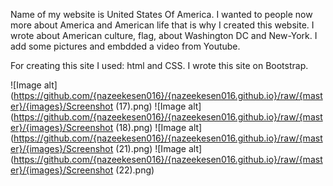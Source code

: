 Name of my website is United States Of America.
I wanted to people now more about America and American life that is why I created this website.
I wrote about American culture, flag, about Washington DC and New-York.
I add some pictures and embdded a video from Youtube. 

For creating this site I used: html and CSS. I wrote this site on Bootstrap.

![Image alt](https://github.com/{nazeekesen016}/{nazeekesen016.github.io}/raw/{master}/{images}/Screenshot (17).png)
![Image alt](https://github.com/{nazeekesen016}/{nazeekesen016.github.io}/raw/{master}/{images}/Screenshot (18).png)
![Image alt](https://github.com/{nazeekesen016}/{nazeekesen016.github.io}/raw/{master}/{images}/Screenshot (21).png)
![Image alt](https://github.com/{nazeekesen016}/{nazeekesen016.github.io}/raw/{master}/{images}/Screenshot (22).png)
